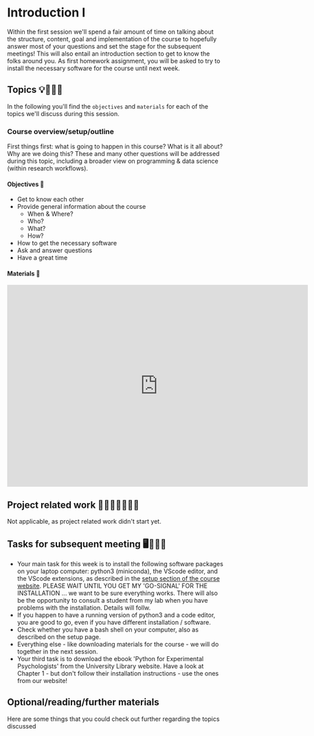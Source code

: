 # Introduction I

Within the first session we'll spend a fair amount of time on talking about the structure, content, goal and implementation of the course to hopefully answer most of your questions and set the stage for the subsequent meetings! This will also entail an introduction section to get to know the folks around you. As first homework assignment, you will be asked to try to install the necessary software for the course until next week. 

## Topics 💡👨🏻‍🏫

In the following you'll find the `objectives` and `materials` for each of the topics we'll discuss during this session.

### Course overview/setup/outline

First things first: what is going to happen in this course? What is it all about? Why are we doing this? These and many other questions will be addressed during this topic, including a broader view on programming & data science (within research workflows).

#### Objectives 📍
- Get to know each other
- Provide general information about the course
    - When & Where?
    - Who?
    - What?
    - How?
- How to get the necessary software  
- Ask and answer questions
- Have a great time

#### Materials 📓

<iframe src="https://docs.google.com/presentation/d/1VByYJTMzl1F2bsxE_1WovsBOrGNdXbUI/edit?usp=sharing&ouid=109937401178037944068&rtpof=true&sd=true" frameborder="0" width="700" height="470" allowfullscreen="true" mozallowfullscreen="true" webkitallowfullscreen="true"></iframe>

## Project related work 🥼🧑🏿‍🔬👩🏻‍🔬

Not applicable, as project related work didn't start yet.

## Tasks for subsequent meeting 🖥️✍🏽📖

- Your main task for this week is to install the following software packages on your laptop computer: python3 (miniconda), the VScode editor, and the VScode extensions, as described in the [setup section of the course website](https://cfiebach.github.io/Python_For_Psychologists_25-26/setup.html). PLEASE WAIT UNTIL YOU GET MY 'GO-SIGNAL' FOR THE INSTALLATION ... we want to be sure everything works. There will also be the opportunity to consult a student from my lab when you have problems with the installation. Details will follw.
- If you happen to have a running version of python3 and a code editor, you are good to go, even if you have different installation / software.
- Check whether you have a bash shell on your computer, also as described on the setup page.
- Everything else - like downloading materials for the course - we will do together in the next session.
- Your third task is to download the ebook 'Python for Experimental Psychologists' from the University Library website. Have a look at Chapter 1 - but don't follow their installation instructions - use the ones from our website!

## Optional/reading/further materials

Here are some things that you could check out further regarding the topics discussed

